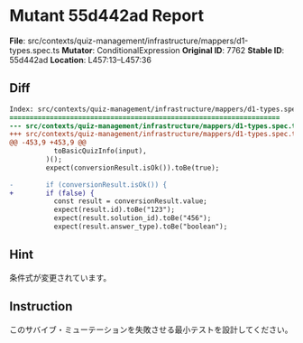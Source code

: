 # Mutant 55d442ad Report

**File**: src/contexts/quiz-management/infrastructure/mappers/d1-types.spec.ts
**Mutator**: ConditionalExpression
**Original ID**: 7762
**Stable ID**: 55d442ad
**Location**: L457:13–L457:36

## Diff

```diff
Index: src/contexts/quiz-management/infrastructure/mappers/d1-types.spec.ts
===================================================================
--- src/contexts/quiz-management/infrastructure/mappers/d1-types.spec.ts	original
+++ src/contexts/quiz-management/infrastructure/mappers/d1-types.spec.ts	mutated #7762
@@ -453,9 +453,9 @@
           toBasicQuizInfo(input),
         )();
         expect(conversionResult.isOk()).toBe(true);
 
-        if (conversionResult.isOk()) {
+        if (false) {
           const result = conversionResult.value;
           expect(result.id).toBe("123");
           expect(result.solution_id).toBe("456");
           expect(result.answer_type).toBe("boolean");
```

## Hint

条件式が変更されています。

## Instruction

このサバイブ・ミューテーションを失敗させる最小テストを設計してください。
